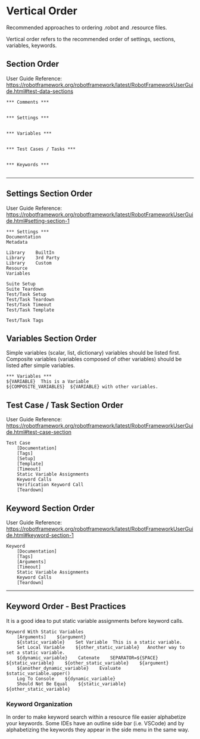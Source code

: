 # Vertical Order

Recommended approaches to ordering .robot and .resource files.

Vertical order refers to the recommended order of settings, sections, variables, keywords.

## Section Order

User Guide Reference: <https://robotframework.org/robotframework/latest/RobotFrameworkUserGuide.html#test-data-sections>

```robot
*** Comments ***


*** Settings ***


*** Variables ***


*** Test Cases / Tasks ***


*** Keywords ***


```

---

## Settings Section Order

User Guide Reference: <https://robotframework.org/robotframework/latest/RobotFrameworkUserGuide.html#setting-section-1>

```robot
*** Settings ***
Documentation
Metadata

Library    BuiltIn
Library    3rd Party
Library    Custom
Resource
Variables

Suite Setup
Suite Teardown
Test/Task Setup
Test/Task Teardown
Test/Task Timeout
Test/Task Template

Test/Task Tags
```

## Variables Section Order

Simple variables (scalar, list, dictionary) variables should be listed first.
Composite variables (variables composed of other variables) should be listed after simple variables.

```robot
*** Variables ***
${VARIABLE}  This is a Variable
${COMPOSITE_VARIABLES}  ${VARIABLE} with other variables.

```

## Test Case / Task Section Order

User Guide Reference: <https://robotframework.org/robotframework/latest/RobotFrameworkUserGuide.html#test-case-section>

```robot
Test Case
    [Documentation]
    [Tags]
    [Setup]
    [Template]
    [Timeout]
    Static Variable Assignments
    Keyword Calls
    Verification Keyword Call
    [Teardown]
```

## Keyword Section Order

User Guide Reference: <https://robotframework.org/robotframework/latest/RobotFrameworkUserGuide.html#keyword-section-1>

```robot
Keyword
    [Documentation]
    [Tags]
    [Arguments]
    [Timeout]
    Static Variable Assignments
    Keyword Calls
    [Teardown]
```

---

## Keyword Order - Best Practices

It is a good idea to put static variable assignments before keyword calls.

```robot
Keyword With Static Variables
    [Arguments]    ${argument}
    ${static_variable}    Set Variable  This is a static variable.
    Set Local Variable    ${other_static_variable}   Another way to set a static variable.
    ${dynamic_variable}    Catenate    SEPARATOR=${SPACE}    ${static_variable}    ${other_static_variable}    ${argument}
    ${another_dynamic_variable}    Evaluate    $static_variable.upper()
    Log To Console    ${dynamic_variable}
    Should Not Be Equal    ${static_variable}    ${other_static_variable} 
```

### Keyword Organization

In order to make keyword search within a resource file easier alphabetize your keywords. Some IDEs have an outline side bar (i.e. VSCode) and by alphabetizing the keywords they appear in the side menu in the same way.
